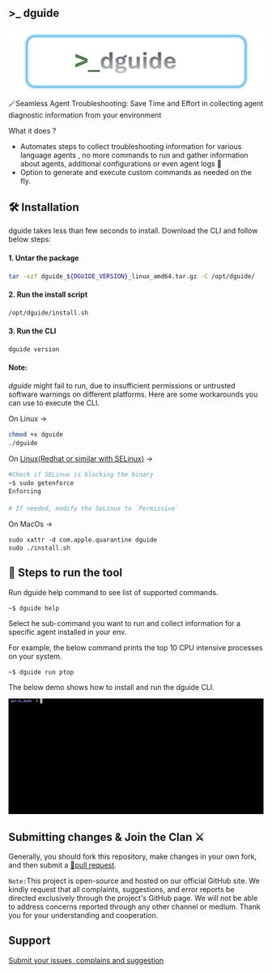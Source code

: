 ## >_ dguide
![dguide-logo](img/dguide.png)
🪄Seamless Agent Troubleshooting: Save Time and Effort in collecting agent diagnostic information from your environment 

What it does ?
 - Automates steps to collect troubleshooting information for various language agents , no more commands to run and gather information about agents, additional configurations or even agent logs 🚀
 - Option to generate and execute custom commands as needed on the fly.

## 🛠️ Installation
dguide takes less than few seconds to install. Download the CLI and follow below steps:
#### 1. Untar the package

```sh
tar -xzf dguide_${DGUIDE_VERSION}_linux_amd64.tar.gz -C /opt/dguide/
```

#### 2. Run the install script

```sh
/opt/dguide/install.sh
```
#### 3. Run the CLI

```sh
dguide version
```

#### Note:

_dguide_ might fail to run, due to insufficient permissions or untrusted software warnings on different platforms. Here are some workarounds you can use to execute the CLI.

On Linux ->
```sh
chmod +x dguide
./dguide
```
On [Linux(Redhat or similar with SELinux)](https://docs.redhat.com/en/documentation/red_hat_enterprise_linux/7/html/selinux_users_and_administrators_guide/sect-security-enhanced_linux-introduction-selinux_modes#sect-Security-Enhanced_Linux-Introduction-SELinux_Modes) -> 
```sh
#Check if SELinux is blocking the binary 
~$ sudo getenforce
Enforcing

# If needed, modify the SeLinux to `Permissive` 
```

On MacOs ->
```
sudo xattr -d com.apple.quarantine dguide
sudo ./install.sh
```

## 🤝 Steps to run the tool 

Run dguide help command to see list of supported commands.
```
~$ dguide help
```

Select he sub-command you want to run and collect information for a specific agent installed in your env.

For example, the below command prints the top 10 CPU intensive processes on your system.
``` 
~$ dguide run ptop
```

The below demo shows how to install and run the dguide CLI. 

![dguide-demo](img/dguide_quick_demo1742210637241.gif)

## Submitting changes & Join the Clan ⚔️

Generally, you should fork this repository, make changes in your own fork, and then submit a [🔗pull request](https://docs.github.com/en/pull-requests/collaborating-with-pull-requests/working-with-forks/fork-a-repo). 


`Note:`This project is open-source and hosted on our official GitHub site. We kindly request that all complaints, suggestions, and error reports be directed exclusively through the project's GitHub page. We will not be able to address concerns reported through any other channel or medium. Thank you for your understanding and cooperation.  

## Support

[Submit your issues, complains and suggestion](ISSUES.md)